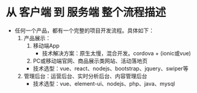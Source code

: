 # 从 客户端 到 服务端 整个流程描述
  * 任何一个产品，都有一个完整的项目开发流程。具体如下：
    1. 产品展示：
       1. 移动端App
          * 技术解决方案：原生太慢，混合开发。cordova + (ionic或vue)
       2. PC或移动端官网、商品展示类网站、活动落地页
       * 技术选型：vue、react、nodejs、bootstrap、jquery、swiper等
    2. 管理后台：运营后台、实时分析后台、内容管理后台
       * 技术选型：vue、element-ui、nodejs、php、java、mysql
